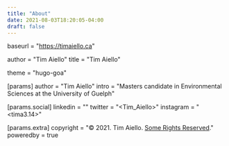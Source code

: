 ```yaml
---
title: "About"
date: 2021-08-03T18:20:05-04:00
draft: false
---
```


baseurl = "https://timaiello.ca"

author = "Tim Aiello"
title = "Tim Aiello"

theme = "hugo-goa"

[params]
author = "Tim Aiello"
intro = "Masters candidate in Environmental Sciences at the University of Guelph"

[params.social]
linkedin = "<tim-aiello-1024>"
twitter = "<Tim_Aiello>"
instagram = "<tima3.14>"

[params.extra]
copyright = "© 2021. Tim Aiello. [Some Rights Reserved](http://creativecommons.org/licenses/by/3.0/)."
poweredby = true